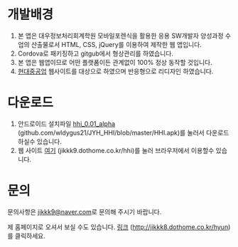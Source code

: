 
# 개발배경

1. 본 앱은 대우정보처리회계학원 모바일포렌식을 활용한 응용 SW개발자 양성과정 수업의 산출물로서 HTML, CSS, jQuery를 이용하여 제작한 웹 앱입니다.
2. Cordova로 패키징하고 gitgub에서 형상관리를 하였습니다.
3. 본 앱은 웹앱이므로 어떤 플랫폼이든 관계없이 100% 정상 동작할 것입니다.
4. [현대중공업](http://jikkk9.dothome.co.kr/hhi) 웹사이트를 대상으로 하였으며 반응형으로 리디자인 하였습니다.

# 다운로드

1. 안드로이드 설치파일 [hhi_0.01_alpha](https://github.com/wldygus21/JYH_HHI/blob/master/HHI.apk) (github.com/wldygus21/JYH_HHI/blob/master/HHI.apk)를 눌러서 다운로드 하실수 있습니다.
2. 웹 사이트 [여기](http://jikkk9.dothome.co.kr/hhi) (jikkk9.dothome.co.kr/hhi)를 눌러 브라우저에서 이용할수 있습니다.

# 문의

문의사항은 [jikkk9@naver.com](mailto:jikkk9@naver.com)로 문의해 주시기 바랍니다. 

제 홈페이지로 오셔서 보실 수도 있습니다. [링크](http://jikkk8.dothome.co.kr/hyun) (http://jikkk8.dothome.co.kr/hyun)를 클릭하세요.
